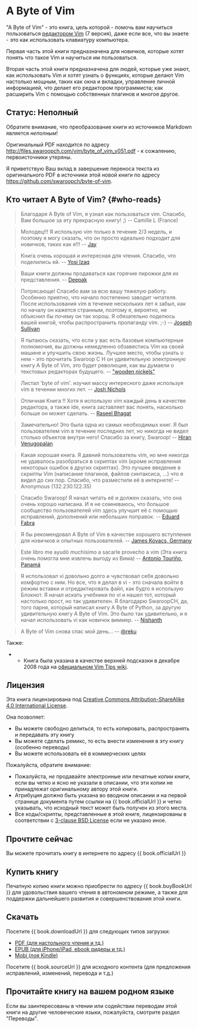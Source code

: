 # A Byte of Vim

"A Byte of Vim" - это книга, цель которой - помочь вам научиться пользоваться [редактором Vim](http://www.vim.org) (7 версия), даже если все, что вы знаете - это как использовать клавиатуру компьютера.

Первая часть этой книги предназначена для новичков, которые хотят понять что такое Vim и научиться им пользоваться.

Вторая часть этой книги предназначена для людей, которые уже знают, как использовать Vim и хотят узнать о функциях, которые делают Vim настолько мощным, таких как окна и вкладки, управление личной информацией, что делает его редактором программиста; как расширить Vim с помощью собственных плагинов и многое другое.

## Статус: Неполный

Обратите внимание, что преобразование книги из источников Markdown является *неполным*!

Оригинальный PDF находится по адресу http://files.swaroopch.com/vim/byte_of_vim_v051.pdf - к сожалению, первоисточники утеряны.

Я приветствую Ваш вклад в завершение переноса текста из оригинального PDF в источники этой новой книги по адресу https://github.com/swaroopch/byte-of-vim.

## Кто читает A Byte of Vim? {#who-reads}

> Благодаря A Byte of Vim, я узнал как пользоваться vim. Спасибо, Вам большое за эту прекрасную книгу! ;)
> -- Camille L (France)

<!-- -->

> Молодец!!! Я использую vim только в течение 2/3 недель, и поэтому я могу сказать, что он просто идеально подходит для новичков, таких как я!!!
> -- [Jay](https://groups.google.com/group/vim_use/msg/e1625069d4ea0ef9)

<!-- -->

> Книга очень хорошая и интересная для чтения. Спасибо, что поделились ей.
> -- [Yosi Izaq](http://groups.google.com/group/vim_use/msg/09ca306a67b9d2cd)

<!-- -->

> Ваши книги должны продаваться как горячие пирожки для их представления.
> -- [Deepak](http://twitter.com/peerlessdeepak/status/1024279089)

<!-- -->

> Потрясающе! Спасибо вам за всю вашу тяжелую работу. Особенно приятно, что начало постепенно заводит читателя. После использования vim в течение нескольких лет я забыл, как по началу он кажется странным, поэтому я, вероятно, не объяснил бы почему он так хорош. Я обязательно поделюсь вашей книгой, чтобы распространить пропаганду vim. ;-)
> -- [Joseph Sullivan](http://groups.google.com/group/vim_use/msg/362a82a4af132317)

<!-- -->

> Я пытаюсь сказать, что если у вас есть базовые компьютерные полномочия, вы должны немедленно обзавестись Vim на своей машине и улучшить свою жизнь. Лучшее место, чтобы узнать о нем - это прочитать Swaroop C H он удивительную электронную книгу A Byte of Vim, это будет революция, как вы думаели о текстовых редакторах будущего.
> -- ["wooden nickels"](http://woodennickels.posterous.com/text-editing-your-way-to-heave)

<!-- -->

> Листал 'byte of vim'. изучил массу интересного даже используя vim в течении многих лет.
> -- [Josh Nichols](http://twitter.com/techpickles/status/1025775542)

<!-- -->

> Отличная Книга !! Хотя я использую vim каждый день в качестве редактора, а также ide, книга заставляет вас понять, насколько больше он может сделать.
> -- [Raseel Bhagat](http://twitter.com/raseel/status/1024291090)

<!-- -->

> Замечательно! Это была одна из самых необходимых книг. Я был пользователем vim в течение последних лет, но никогда не видел столько объектов внутри него! Спасибо за книгу, Swaroop!
> -- [Hiran Venugopalan](http://www.swaroopch.com/2008/11/25/a-free-book-on-vim/)

<!-- -->

> Какая хорошая книга. Я давний пользователь vim, но мне никогда не удавалось разобраться в скриптах vim (кроме исправления некоторых ошибок в других скриптах). Это лучшее введение в скрипты Vim (написание плагинов, файлов синтаксиса, ...) что я видел до сих пор. Спасибо, что разместили её в интернете!
> -- Anonymous (132.230.122.35)

<!-- -->

> Спасибо Swaroop! Я начал читать её и должен сказать, что она очень хорошо написана. И я не сомневаюсь, что большое сообщество пользователей vim здесь улучшит её с помощью исправлений, дополнений или небольших поправок.
> -- [Eduard Fabra](http://groups.google.com/group/vim_use/msg/dac94f3332f733e4)

<!-- -->

> Я бы рекомендовал A Byte of Vim в качестве хорошего вступления для новичков и опытных пользователей.
> -- [James Kovacs, Germany](http://twitter.com/JamesKovacs/statuses/19106427185)

<!-- -->

> Este libro me ayudó muchísimo a sacarle provecho a vim
> (Эта книга очень помогла мне извлечь выгоду из Вима)
> -- [Antonio Touriño, Panamá](http://twitter.com/techiebits/status/19079448462)

<!-- -->

> Я использовал vi довольно долго и чувствовал себя довольно комфортно с ним. Но все, что я делал в vi - это сначала войти в режим вставки и отредактировать файл, как будто я использую Блокнот. Я начал искать учебники по vi и нашел тот, который настолько прост, но так удивителен. Я благодарю SwaroopCH, да, того парня, который написал книгу A Byte of Python, за другую удивительную книгу A Byte of Vim. Это было так удивительно, и я начал использовать vi как новичок виммер.
> -- [Nishanth](http://pyandme.blogspot.com/2010/02/vim-mode.html)

<!-- -->

> A Byte of Vim снова спас мой день...
> -- [@reku](http://twitter.com/reku/status/14579836693)

Также:

- - Книга была указана в качестве верхней подсказки в декабре 2008 года на [официальном Vim Tips wiki](http://vim.wikia.com/wiki/Main_Page#Did_you_know.3F_view_archive).

## Лицензия

Эта книга лицензирована под [Creative Commons Attribution-ShareAlike 4.0 International License](http://creativecommons.org/licenses/by-sa/4.0/).

Она позволяет:

- Вы можете свободно делиться, то есть копировать, распространять и передавать эту книгу
- Вы можете сделать ремикс, то есть внести изменения в эту книгу (особенно переводы)
- Вы можете использовать её в коммерческих целях

Пожалуйста, обратите внимание:

- Пожалуйста, *не* продавайте электронные или печатные копии книги, если вы четко и ясно не указали в описании, что эти копии не принадлежат оригинальному автору этой книги.
- Атрибуция *должна* быть указана во вводном описании и на первой странице документа путем ссылки на {{ book.officialUrl }} и четко указывать, что исходный текст может быть получен из этого места.
- Все коды/скрипты, представленные в этой книге, лицензированы в соответствии с [3-clause BSD License](http://www.opensource.org/licenses/bsd-license.php) если не указано иное.

## Прочтите сейчас

Вы можете прочитать книгу в интернете по адресу {{ book.officialUrl }}

## Купить книгу

Печатную копию книги можно приобрести по адресу {{ book.buyBookUrl }} для удовольствия вашего чтения в автономном режиме, а также для поддержки дальнейшего развития и совершенствования этой книги.

## Скачать

Посетите {{ book.downloadUrl }} для следующих типов загрузки:

- [PDF (для настольного чтения и тд.)](https://www.gitbook.com/download/pdf/book/swaroopch/byte-of-vim)
- [EPUB (для iPhone/iPad, ebook ридеры и тд.)](https://www.gitbook.com/download/epub/book/swaroopch/byte-of-vim)
- [Mobi (лоя Kindle)](https://www.gitbook.com/download/mobi/book/swaroopch/byte-of-vim)

Посетите {{ book.sourceUrl }} для исходного контента (для предложения исправлений, изменений, перевода и т.д.)

## Прочитайте книгу на вашем родном языке

Если вы заинтересованы в чтении или содействии переводам этой книги на другие человеческие языки, пожалуйста, смотрите раздел "Переводы".
